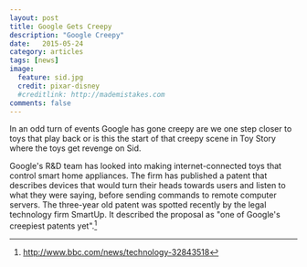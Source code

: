 ```yaml
---
layout: post
title: Google Gets Creepy
description: "Google Creepy"
date:   2015-05-24 
category: articles
tags: [news]
image:
  feature: sid.jpg
  credit: pixar-disney
  #creditlink: http://mademistakes.com
comments: false
---
```

In an odd turn of events Google has gone creepy are we one step closer to toys that play back or is this the start of that creepy scene in Toy Story where the toys get revenge on Sid.

Google's R&D team has looked into making internet-connected toys that control smart home appliances.
The firm has published a patent that describes devices that would turn their heads towards users and listen to what they were saying, before sending commands to remote computer servers.
The three-year old patent was spotted recently by the legal technology firm SmartUp.
It described the proposal as "one of Google's creepiest patents yet".[^1]

[^1]: <http://www.bbc.com/news/technology-32843518>

